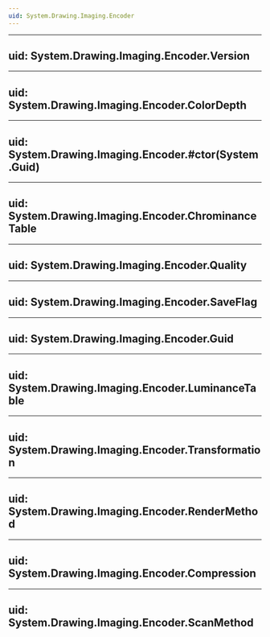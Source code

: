 ```yaml
---
uid: System.Drawing.Imaging.Encoder
---
```


---
uid: System.Drawing.Imaging.Encoder.Version
---

---
uid: System.Drawing.Imaging.Encoder.ColorDepth
---

---
uid: System.Drawing.Imaging.Encoder.#ctor(System.Guid)
---

---
uid: System.Drawing.Imaging.Encoder.ChrominanceTable
---

---
uid: System.Drawing.Imaging.Encoder.Quality
---

---
uid: System.Drawing.Imaging.Encoder.SaveFlag
---

---
uid: System.Drawing.Imaging.Encoder.Guid
---

---
uid: System.Drawing.Imaging.Encoder.LuminanceTable
---

---
uid: System.Drawing.Imaging.Encoder.Transformation
---

---
uid: System.Drawing.Imaging.Encoder.RenderMethod
---

---
uid: System.Drawing.Imaging.Encoder.Compression
---

---
uid: System.Drawing.Imaging.Encoder.ScanMethod
---
